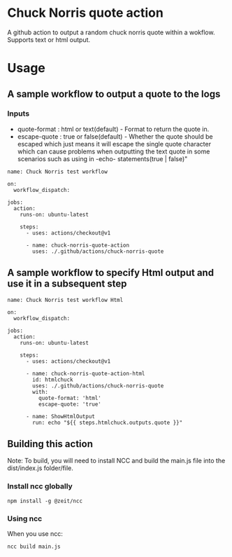 # Chuck Norris quote action
A github action to output a random chuck norris quote within a wokflow. Supports text or html output.

# Usage
## A sample workflow to output a quote to the logs
### Inputs
* quote-format : html or text(default) - Format to return the quote in.
* escape-quote : true or false(default) - Whether the quote should be escaped which just means it will escape the single quote character which can cause problems when outputting the text quote in some scenarios such as using in -echo- statements(true | false)"
```
name: Chuck Norris test workflow

on:
  workflow_dispatch:

jobs:
  action:
    runs-on: ubuntu-latest

    steps:
      - uses: actions/checkout@v1

      - name: chuck-norris-quote-action
        uses: ./.github/actions/chuck-norris-quote
```

## A sample workflow to specify Html output and use it in a subsequent step
```
name: Chuck Norris test workflow Html

on:
  workflow_dispatch:

jobs:
  action:
    runs-on: ubuntu-latest

    steps:
      - uses: actions/checkout@v1

      - name: chuck-norris-quote-action-html
        id: htmlchuck
        uses: ./.github/actions/chuck-norris-quote
        with:
          quote-format: 'html'
          escape-quote: 'true'

      - name: ShowHtmlOutput
        run: echo "${{ steps.htmlchuck.outputs.quote }}"
```
## Building this action
Note: To build, you will need to install NCC and build the main.js file into the dist/index.js folder/file.

### Install ncc globally
```npm install -g @zeit/ncc```
### Using ncc
When you use ncc:

```ncc build main.js```


